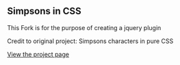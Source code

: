 ## Simpsons in CSS

This Fork is for the purpose of creating a jquery plugin


Credit to original project:
Simpsons characters in pure CSS

[View the project page](http://pattle.github.io/simpsons-in-css "Simpsons in CSS")
